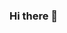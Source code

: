 ### Hi there 👋

<!--
**ArifOnur/ArifOnur** is a ✨ _special_ ✨ repository because its `README.md` (this file) appears on your GitHub profile.

Here are some ideas to get you started:

- 🔭 I’m currently working on Republic Of Türkiye Ministry of Health
- 🌱 I’m currently learning Java
- 💬 Ask me about manuel and automation test
